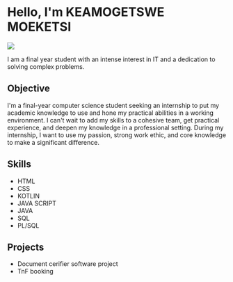 # Hello, I'm KEAMOGETSWE MOEKETSI
<a href="www.linkedin.com/in/keachantelmoeketsi"><img src="https://img.shields.io/badge/-LinkedIn-0072b1?&style=for-the-badge&logo=linkedin&logoColor=white" /></a>

I am a final year student with an intense interest in IT and a dedication to solving complex problems.

## Objective

I'm a final-year computer science student seeking an internship to put my academic knowledge to use and hone my practical abilities in a working environment. I can't wait to add my skills to a cohesive team, get practical experience, and deepen my knowledge in a professional setting. During my internship, I want to use my passion, strong work ethic, and core knowledge to make a significant difference.

## Skills

- HTML
- CSS
- KOTLIN
- JAVA SCRIPT
- JAVA
- SQL
- PL/SQL


## Projects
- Document cerifier software project
- TnF booking
